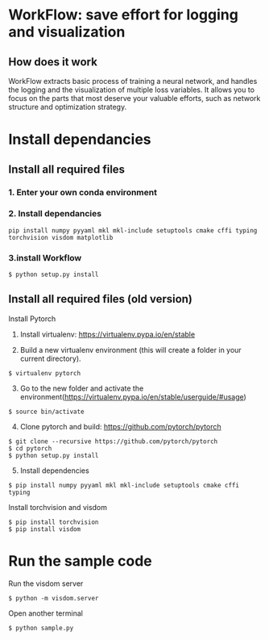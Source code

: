 # WorkFlow: save effort for logging and visualization

## How does it work

WorkFlow extracts basic process of training a neural network, and handles the logging and the visualization of multiple loss variables. 
It allows you to focus on the parts that most deserve your valuable efforts, such as network structure and optimization strategy.

<!-- ## Run the sample -->

# Install dependancies
## Install all required files
### 1. Enter your own conda environment
### 2. Install dependancies
```
pip install numpy pyyaml mkl mkl-include setuptools cmake cffi typing torchvision visdom matplotlib
```

<!-- ```
$ pip install -r requirements.txt
``` -->

### 3.install Workflow

```
$ python setup.py install
```

## Install all required files (old version)

Install Pytorch 
1. Install virtualenv: https://virtualenv.pypa.io/en/stable

2. Build a new virtualenv environment (this will create a folder in your current directory).

```
$ virtualenv pytorch
```

3. Go to the new folder and activate the environment(https://virtualenv.pypa.io/en/stable/userguide/#usage)

```
$ source bin/activate
```

4. Clone pytorch and build: https://github.com/pytorch/pytorch

```
$ git clone --recursive https://github.com/pytorch/pytorch
$ cd pytorch
$ python setup.py install
```

5. Install dependencies
```
$ pip install numpy pyyaml mkl mkl-include setuptools cmake cffi typing
```

Install torchvision and visdom

```
$ pip install torchvision
$ pip install visdom
```

# Run the sample code

Run the visdom server
```
$ python -m visdom.server 
```
Open another terminal
```
$ python sample.py
```